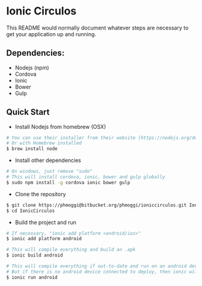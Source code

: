 # Ionic Circulos

This README would normally document whatever steps are necessary to get your application up and running.


## Dependencies:

* Nodejs (npm)
* Cordova
* Ionic
* Bower
* Gulp


## Quick Start

* Install Nodejs from homebrew (OSX)
```sh
# You can use their installer from their website (https://nodejs.org/download/)
# Or with Homebrew installed
$ brew install node
```

* Install other dependencies
```sh
# On windows, just remove "sudo"
# This will install cordova, ionic, bower and gulp globally
$ sudo npm install -g cordova ionic bower gulp
```

* Clone the repository
```sh
$ git clone https://phmoggi@bitbucket.org/phmoggi/ioniccirculos.git IonicCirculos
$ cd IonicCirculos
```

* Build the project and run
```sh
# If necessary, "ionic add platform <android/ios>"
$ ionic add platform android

# This will compile everything and build an .apk
$ ionic build android

# This will compile everything if out-to-date and run on an android device
# But if there is no android device connected to deploy, then ionic will run on emulator
$ ionic run android
```
